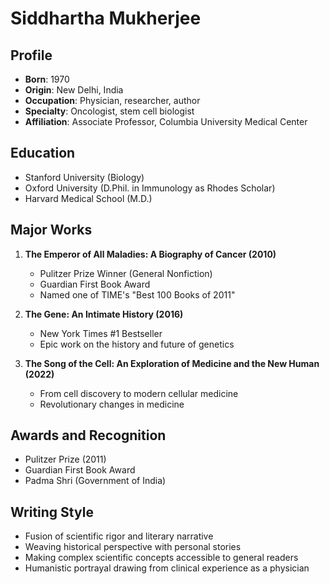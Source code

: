 # Siddhartha Mukherjee

## Profile
- **Born**: 1970
- **Origin**: New Delhi, India
- **Occupation**: Physician, researcher, author
- **Specialty**: Oncologist, stem cell biologist
- **Affiliation**: Associate Professor, Columbia University Medical Center

## Education
- Stanford University (Biology)
- Oxford University (D.Phil. in Immunology as Rhodes Scholar)
- Harvard Medical School (M.D.)

## Major Works
1. **The Emperor of All Maladies: A Biography of Cancer (2010)**
   - Pulitzer Prize Winner (General Nonfiction)
   - Guardian First Book Award
   - Named one of TIME's "Best 100 Books of 2011"

2. **The Gene: An Intimate History (2016)**
   - New York Times #1 Bestseller
   - Epic work on the history and future of genetics

3. **The Song of the Cell: An Exploration of Medicine and the New Human (2022)**
   - From cell discovery to modern cellular medicine
   - Revolutionary changes in medicine

## Awards and Recognition
- Pulitzer Prize (2011)
- Guardian First Book Award
- Padma Shri (Government of India)

## Writing Style
- Fusion of scientific rigor and literary narrative
- Weaving historical perspective with personal stories
- Making complex scientific concepts accessible to general readers
- Humanistic portrayal drawing from clinical experience as a physician